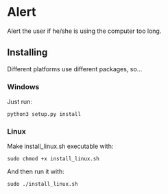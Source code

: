 # Alert
Alert the user if he/she is using the computer too long.

## Installing
Different platforms use different packages, so...
### Windows
Just run:
```
python3 setup.py install
```

### Linux
Make install_linux.sh executable with:
```
sudo chmod +x install_linux.sh
```
And then run it with:
```
sudo ./install_linux.sh
```
